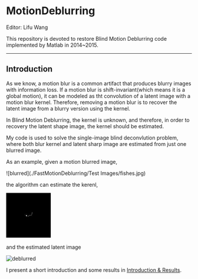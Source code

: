 # MotionDeblurring

Editor: Lifu Wang

This repository is devoted to restore Blind Motion Deblurring code implemented by Matlab in 2014~2015.

---

## Introduction
As we know, a motion blur is a common artifact that produces blurry images with information loss. If a motion blur is shift-invariant(which means it is a global motion), it can be modeled as tht convolution of a latent image with a motion blur kernel. Therefore, removing a motion blur is to recover the latent image from a blurry version using the kernel.

In Blind Motion Deblurring, the kernel is unknown, and therefore, in order to recovery the latent shape image, the kernel should be estimated.

My code is used to solve the single-image blind deconvlution problem, where both blur kernel and latent sharp image are estimated from just one blurred image.

As an example, given a motion blurred image,

![blurred](./FastMotionDeblurring/Test Images/fishes.jpg)

the algorithm can estimate the kerenl,

![kernel](./FastMotionDeblurring/Results/Kernel_fishes.jpg)

and the estimated latent image

![deblurred](./FastMotionDeblurring/Results/deblur_fishes.jpgg)


I present a short introduction and some results in [Introduction & Results](./FastMotionDeblurring/Introduction.pdf).
